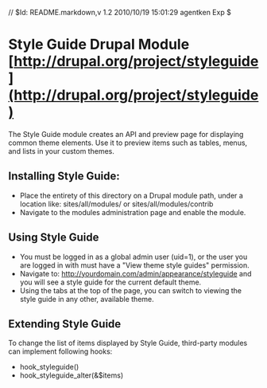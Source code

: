 // $Id: README.markdown,v 1.2 2010/10/19 15:01:29 agentken Exp $

# Style Guide Drupal Module [http://drupal.org/project/styleguide](http://drupal.org/project/styleguide)

The Style Guide module creates an API and preview page for displaying common
theme elements. Use it to preview items such as tables, menus, and lists in your
custom themes.

## Installing Style Guide:

 * Place the entirety of this directory on a Drupal module path, under a
 location like: sites/all/modules/ or sites/all/modules/contrib
 * Navigate to the modules administration page and enable the module.

## Using Style Guide

 * You must be logged in as a global admin user (uid=1), or the user you are
 logged in with must have a "View theme style guides" permission.
 * Navigate to: http://yourdomain.com/admin/appearance/styleguide and you will
 see a style guide for the current default theme. 
 * Using the tabs at the top of the page, you can switch to viewing the style
 guide in any other, available theme.

## Extending Style Guide

To change the list of items displayed by Style Guide, third-party modules
can implement following hooks:
 * hook_styleguide()
 * hook_styleguide_alter(&$items)
